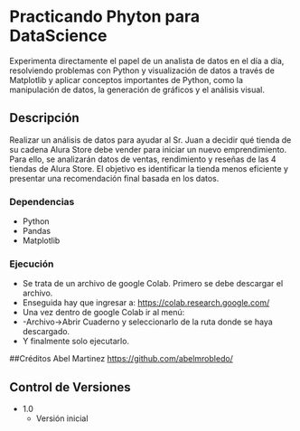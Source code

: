 # Practicando Phyton para DataScience
Experimenta directamente el papel de un analista de datos en el día a día, resolviendo problemas con Python y visualización de datos a través de Matplotlib y aplicar conceptos importantes de Python, como la manipulación de datos, la generación de gráficos y el análisis visual.

## Descripción
Realizar un análisis de datos para ayudar al Sr. Juan a decidir qué tienda de su cadena Alura Store debe vender para iniciar un nuevo emprendimiento. Para ello, se analizarán datos de ventas, rendimiento y reseñas de las 4 tiendas de Alura Store. El objetivo es identificar la tienda menos eficiente y presentar una recomendación final basada en los datos.

### Dependencias
* Python
* Pandas
* Matplotlib

### Ejecución

* Se trata de un archivo de google Colab. Primero se debe descargar el archivo.
* Enseguida hay que ingresar a: https://colab.research.google.com/
* Una vez dentro de google Colab ir al menú:
* -Archivo->Abrir Cuaderno y seleccionarlo de la ruta donde se haya descargado.
* Y finalmente solo ejecutarlo.

##Créditos 
Abel Martinez 
https://github.com/abelmrobledo/

## Control de Versiones

* 1.0
    * Versión inicial
